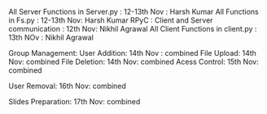 All Server Functions in Server.py : 12-13th Nov : Harsh Kumar
All Functions in Fs.py : 12-13th Nov: Harsh Kumar
RPyC : Client and Server communication : 12th Nov: Nikhil Agrawal
All Client Functions in client.py : 13th NOv : Nikhil Agrawal

Group Management:
   User Addition: 14th Nov : combined
   File Upload: 14th Nov: combined
   File Deletion: 14th Nov: combined
   Acess Control: 15th Nov: combined
   
   User Removal: 16th Nov: combined
   
Slides Preparation: 17th Nov: combined

